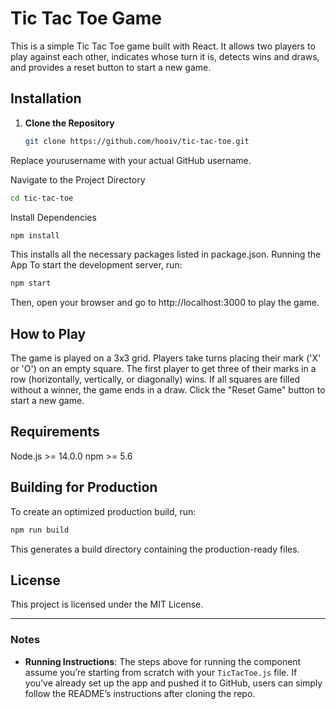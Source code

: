 # Tic Tac Toe Game

This is a simple Tic Tac Toe game built with React. It allows two players to play against each other, indicates whose turn it is, detects wins and draws, and provides a reset button to start a new game.

## Installation

1. **Clone the Repository**  
   ```bash
   git clone https://github.com/hooiv/tic-tac-toe.git
   ```
Replace yourusername with your actual GitHub username.

Navigate to the Project Directory
  ```bash
  cd tic-tac-toe
  ```
Install Dependencies
 ```bash
 npm install
 ```
This installs all the necessary packages listed in package.json.
Running the App
To start the development server, run:

```bash
npm start
```

Then, open your browser and go to http://localhost:3000 to play the game.

## How to Play
The game is played on a 3x3 grid.
Players take turns placing their mark ('X' or 'O') on an empty square.
The first player to get three of their marks in a row (horizontally, vertically, or diagonally) wins.
If all squares are filled without a winner, the game ends in a draw.
Click the "Reset Game" button to start a new game.
## Requirements
Node.js >= 14.0.0
npm >= 5.6
## Building for Production
To create an optimized production build, run:
```bash
npm run build
```
This generates a build directory containing the production-ready files.

## License
This project is licensed under the MIT License.

---

### Notes

- **Running Instructions**: The steps above for running the component assume you’re starting from scratch with your `TicTacToe.js` file. If you’ve already set up the app and pushed it to GitHub, users can simply follow the README’s instructions after cloning the repo.
